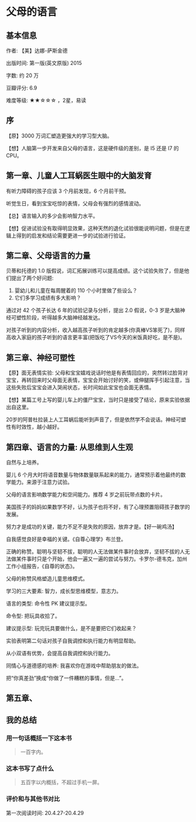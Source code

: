 # 父母的语言

## 基本信息

作者: 【美】达娜-萨斯金德

出版时间: 第一版(英文原版) 2015

字数: 约 20 万

豆瓣评分: 6.9

难度等级: ★★☆☆☆ ，2星，易读

## 序

【原】3000 万词汇塑造更强大的学习型大脑。

【想】人脑第一步开发来自父母的语言，这是硬件级的差别，是 I5 还是 I7 的 CPU。

## 第一章、儿童人工耳蜗医生眼中的大脑发育

有听力障碍的孩子应该 3 个月前发现，6 个月前干预。

听觉生日，看到宝宝吃惊的表情，父母会有强烈的感情波动。

【总】语言输入的多少会影响智力水平。

【想】促进试验没有取得明显效果，这种天然的退化试验很能说明问题，但是在逻辑上得到的启发和结论需要更进一步的试验进行验证。

## 第二章、父母语言的力量

贝蒂和托德的 1.0 版假说，词汇拓展训练可以提高成绩。这个试验失败了，但是他们提出了两个好问题:
1. 婴幼儿和儿童在每周醒着的 110 个小时里做了些设么？
2. 它们多学习成绩有多大影响？

通过对 42 个孩子长达 6 年的试验记录与分析，提出 2.0 假说，0-3 岁是大脑神经可塑性阶段，听得越多大脑神经越发达。

对孩子听到的内容分析，收入越高孩子听到的肯定越多(你真棒VS笨死了)，同样高收入家庭的孩子听到的语言更丰富(把饭吃了VS今天的米饭真好吃，是不是)。

## 第三章、神经可塑性

【原】面无表情实验: 父母和宝宝嬉戏说话时他是有表情回应的，突然转过脸背对宝宝，再转回来时父母面无表情，宝宝会开始讨好的笑，或伸腿挥手引起注意，当这些失败后宝宝会进入哭闹状态，长时间如此宝宝也会面无表情。

【想】某篇工号上写的婴儿车上的僵尸宝宝，当时只是接受了结论，原来实验依据出自这里。

20岁的阿普杜拉装上人工耳蜗后能听到声音了，但是依然学不会说话。神经可塑性有时效性，越小越好。

## 第四章、语言的力量: 从思维到人生观

自然与上培养。

婴儿 6 个月大时将语音数量与物体数量联系起来的能力，通常预示着他最终的数学能力。来源于注意力试验。

父母的语言影响数学能力和空间能力。推荐 4 岁之前玩带点数的卡片。

美国孩子的妈妈如果数学不好，认为孩子也将不好，有了心理预置阻碍孩子数学的发展。

努力才是成功的关键，能力不足不是失败的原因，放弃才是。【好一碗鸡汤】

自我感觉良好是幸福的关键。《自尊心理学》布兰登。

正确的称赞。聪明与坚韧不拔，聪明的人无法做某件事时会放弃，坚韧不拔的人无法做某件事时只是个开始，他会一遍又一遍的尝试与努力。卡罗尔-德韦克，加州工作小组报告，《自尊的状态》。

父母的称赞风格塑造儿童思维模式。

学习的三大要素: 智力，成长型思维模型，意志力。

语言的类型: 命令性 PK 建议提示型。

命令型: 把玩具收拾了。

建议提示型: 玩完玩具要做什么，是不是要把它们收起来？

实验表明第二句话对孩子自我调控和执行能力有明显帮助。

从小双语有优势，会提高自我调控和执行能力。

同情心与道德感的培养: 我喜欢你在游戏中帮助朋友的做法。

把“你真差劲”换成“你做了一件糟糕的事情，但是...”。

## 第五章、

## 我的总结

### 用一句话概括一下这本书

> 一百字内。


### 这本书写了点什么

> 五百字以内概括，不超过手机一屏。

### 评价和与其他书对比

第一次阅读时间: 20.4.27-20.4.29
